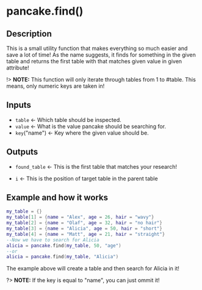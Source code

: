 # pancake.find()

## Description

This is a small utility function that makes everything so much easier and save a lot of time! As the name suggests, it finds for something in the given table and returns the first table with that matches given value in given attribute!

!> **NOTE:** This function will only iterate through tables from 1 to #table. This means, only numeric keys are taken in!

## Inputs

- `table` <- Which table should be inspected.
- `value` <- What is the value pancake should be searching for.
- `key`("name") <- Key where the given value should be.

## Outputs

- `found_table` <- This is the first table that matches your research!
 * `i` <- This is the position of target table in the parent table

## Example and how it works

```lua
my_table = {}
my_table[1] = {name = "Alex", age = 26, hair = "wavy"}
my_table[2] = {name = "Olaf", age = 32, hair = "no hair"}
my_table[3] = {name = "Alicia", age = 50, hair = "short"}
my_table[4] = {name = "Matt", age = 21, hair = "straight"}
--Now we have to search for Alicia
alicia = pancake.find(my_table, 50, "age")
--or
alicia = pancake.find(my_table, "Alicia")
```

The example above will create a table and then search for Alicia in it!

?> **NOTE:** If the key is equal to "name", you can just ommit it!
